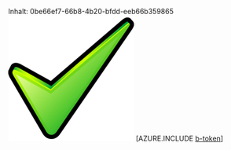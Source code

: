Inhalt: 0be66ef7-66b8-4b20-bfdd-eeb66b359865![Bild](2e4e1704-c211-402a-aa46-60b3e054ea30.png)
[AZURE.INCLUDE [b-token](8b59377f-c32e-4ac9-9ce5-a32a66d816cc.md)]

